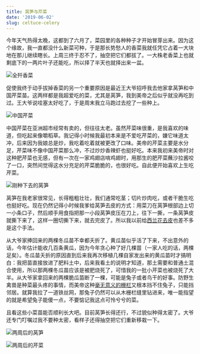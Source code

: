 ```yaml
---
title: 莴笋与芹菜
date: '2019-06-02'
slug: celtuce-celery
---
```


今年天气热得太晚，这都到了六月了，菜园里的各种种子才开始冒芽出来。因为这个缘故，我一直都没什么新菜可种，于是那长势愁人的香菜我就任凭它占着一大块地在那儿继续瞎长。上周三终于忍不了，抽空把它们都拔了。一大株老香菜上也就剩底下的一两片叶子还能吃，所以择了半天也就择出来一盆。

![全歼香菜](https://user-images.githubusercontent.com/163582/58775747-b4fe6f80-858c-11e9-93bd-974fbcd10ac0.jpeg)

促使我终于动手拔掉香菜的另一个重要原因是最近王大爷招呼我去他家拿莴笋和中国芹菜苗。这两样都是我超爱吃的菜，尤其是莴笋，我到美帝之后似乎就没再吃到过。王大爷说哇塞太好吃了，于是周末我立马跑过去挖了一些种上。

![中国芹菜](https://user-images.githubusercontent.com/163582/59229602-7413e580-8ba0-11e9-8c42-985281116409.jpg)

中国芹菜在亚洲超市经常有卖的，但往往太老。虽然芹菜味很重，是我喜欢的味道，但吃起来像嚼稻草。我记得小时候我最初本来是不爱吃芹菜的，嫌它味道太冲，后来因为我娘总是炒，我吃着吃着就被更改了口味。美帝的芹菜主要是水分足，芹菜味不像中国芹菜那么冲，不过炒炒香辣虾也挺好吃。本来我初来美帝时对这种肥芹菜也无感，但有一次在一家鸡翅店啃鸡翅时，用那生的肥芹菜蘸沙拉酱咬了一口，突然间觉得这水分充足的芹菜脆脆的，也很好吃。自此便开始喜欢上生吃芹菜。

![刚种下去的莴笋](https://user-images.githubusercontent.com/163582/58849748-30c1f000-8651-11e9-8c11-4ab6a20055b3.JPG)

莴笋在我老家很常见，长得粗粗壮壮，我们通常吃茎；切片炒肉吃，或者干脆生吃也挺好吃。现在仍然记得小时候我爹给莴笋去皮的方式：用菜刀在莴笋根部边上切一小条口子，然后顺手用食指把那一小段莴笋皮压在刀上，往下一撕，一条莴笋皮就撕下来了，这样一圈切撕下来，就去完皮了。所以我以前给[西兰花去皮](/cn/2018/08/cabbage/)也差不多是这个手法。

从大爷家捧回来的两棵冬瓜苗不幸都夭折了。黄瓜苗似乎活了下来，不出意外的话，今年估计能收几百条黄瓜，因为今年贪心种了好几棵苗（一家人吃的话，两棵足矣）。冬瓜苗夭折的原因直到后来我再次移植几棵自家发出来的黄瓜苗时才搞明白：我把苗直接放进了肥料土中，后来我看土的说明才知道，那土需要和普通土混合使用，所以那两棵冬瓜苗应该是被肥烧死了，可惜我的一批小芹菜也被烧死了大半。从大爷家拿回来的两棵脆瓜苗断了一棵，可能是兔子或者鸟干的好事。防野生禽兽是种菜最头疼的事情，而美帝这种[毫无意义的栅栏](/cn/2018/10/fence-lawn/)又根本挡不住兔子，只能挡邻居。就算我拉了一道铁丝网，那兔子仍然可以从木栅栏缝里钻进来，唯一能指望的就是希望兔子能傻一点，不要惦记我这点可怜兮兮的菜。

且看这些小菜苗能否顺利长大吧。目前莴笋长得还行，不过貌似种得太密了。大爷还专门叮嘱过我不要种太密，看样子还得抽空把它们重新移栽一下。

![两周后的莴笋](https://user-images.githubusercontent.com/163582/59229600-7413e580-8ba0-11e9-911d-d8c3648e7fd5.jpg)

![两周后的芹菜](https://user-images.githubusercontent.com/163582/60347990-3f67a280-9984-11e9-9ed2-cf22ad6cef57.jpg)
